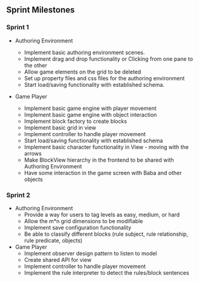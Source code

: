 ## Sprint Milestones


### Sprint 1 
- Authoring Environment
  - Implement basic authoring environment scenes.
  - Implement drag and drop functionality or Clicking from one pane to the other
  - Allow game elements on the grid to be deleted
  - Set up property files and css files for the authoring environment
  - Start load/saving functionality with established schema.

- Game Player
  - Implement basic game engine with player movement
  - Implement basic game engine with object interaction
  - Implement block factory to create blocks
  - Implement basic grid in view
  - Implement controller to handle player movement
  - Start load/saving functionality with established schema
  - Implement basic character functionality in View - moving with the arrows
  - Make BlockView hierarchy in the frontend to be shared with Authoring Environment
  - Have some interaction in the game screen with Baba and other objects


### Sprint 2
- Authoring Environment
  - Provide a way for users to tag levels as easy, medium, or hard
  - Allow the m*n grid dimensions to be modifiable
  - Implement save configuration functionality
  - Be able to classify different blocks (rule subject, rule relationship, rule predicate, objects)
- Game Player
  - Implement observer design pattern to listen to model
  - Create shared API for view
  - Implement controller to handle player movement
  - Implement the rule interpreter to detect the rules/block sentences

